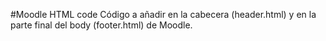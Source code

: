 #Moodle HTML code
Código a añadir en la cabecera (header.html) y en la parte final del body (footer.html) de Moodle.